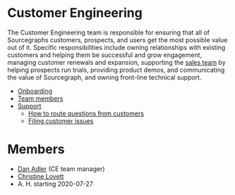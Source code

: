 # Customer Engineering

The Customer Engineering team is responsible for ensuring that all of Sourcegraphs customers, prospects, and users get the most possible value out of it. Specific responsibilities include owning relationships with existing customers and helping them be successful and grow engagement, managing customer renewals and expansion, supporting the [sales team](../sales/index.md) by helping prospects run trials, providing product demos, and communicating the value of Sourcegraph, and owning front-line technical support.

- [Onboarding](onboarding.md)
- [Team members](#members)
- [Support](support.md)
  - [How to route questions from customers](routing_questions.md)
  - [Filing customer issues](filing_customer_issues.md)

# Members

- [Dan Adler](../../company/team#dan-adler-he-him) (CE team manager)
- [Christine Lovett](../../company/team#christine-lovett-she-her)
- A. H. starting 2020-07-27
